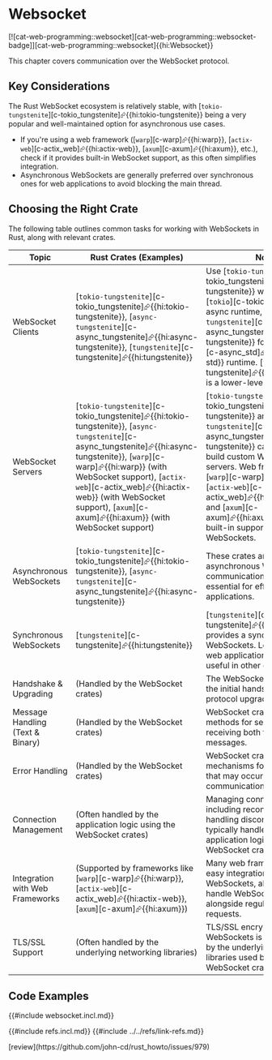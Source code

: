 # Websocket

[![cat-web-programming::websocket][cat-web-programming::websocket-badge]][cat-web-programming::websocket]{{hi:Websocket}}

This chapter covers communication over the WebSocket protocol.

## Key Considerations

The Rust WebSocket ecosystem is relatively stable, with [`tokio-tungstenite`][c-tokio_tungstenite]⮳{{hi:tokio-tungstenite}} being a very popular and well-maintained option for asynchronous use cases.

- If you're using a web framework ([`warp`][c-warp]⮳{{hi:warp}}, [`actix-web`][c-actix_web]⮳{{hi:actix-web}}, [`axum`][c-axum]⮳{{hi:axum}}, etc.), check if it provides built-in WebSocket support, as this often simplifies integration.
- Asynchronous WebSockets are generally preferred over synchronous ones for web applications to avoid blocking the main thread.

## Choosing the Right Crate

The following table outlines common tasks for working with WebSockets in Rust, along with relevant crates.

| Topic | Rust Crates (Examples) | Notes |
|---|---|---|
| WebSocket Clients | [`tokio-tungstenite`][c-tokio_tungstenite]⮳{{hi:tokio-tungstenite}}, [`async-tungstenite`][c-async_tungstenite]⮳{{hi:async-tungstenite}}, [`tungstenite`][c-tungstenite]⮳{{hi:tungstenite}} | Use [`tokio-tungstenite`][c-tokio_tungstenite]⮳{{hi:tokio-tungstenite}} when using the [`tokio`][c-tokio]⮳{{hi:tokio}} async runtime, [`async-tungstenite`][c-async_tungstenite]⮳{{hi:async-tungstenite}} for the [`async-std`][c-async_std]⮳{{hi:async-std}} runtime. [`tungstenite`][c-tungstenite]⮳{{hi:tungstenite}} is a lower-level crate. |
| WebSocket Servers | [`tokio-tungstenite`][c-tokio_tungstenite]⮳{{hi:tokio-tungstenite}}, [`async-tungstenite`][c-async_tungstenite]⮳{{hi:async-tungstenite}}, [`warp`][c-warp]⮳{{hi:warp}} (with WebSocket support), [`actix-web`][c-actix_web]⮳{{hi:actix-web}} (with WebSocket support), [`axum`][c-axum]⮳{{hi:axum}} (with WebSocket support) | [`tokio-tungstenite`][c-tokio_tungstenite]⮳{{hi:tokio-tungstenite}} and [`async-tungstenite`][c-async_tungstenite]⮳{{hi:async-tungstenite}} can be used to build custom WebSocket servers. Web frameworks like [`warp`][c-warp]⮳{{hi:warp}}, [`actix-web`][c-actix_web]⮳{{hi:actix-web}}, and [`axum`][c-axum]⮳{{hi:axum}} also provide built-in support for handling WebSockets. |
| Asynchronous WebSockets | [`tokio-tungstenite`][c-tokio_tungstenite]⮳{{hi:tokio-tungstenite}}, [`async-tungstenite`][c-async_tungstenite]⮳{{hi:async-tungstenite}} | These crates are designed for asynchronous WebSocket communication, which is essential for efficient web applications. |
| Synchronous WebSockets | [`tungstenite`][c-tungstenite]⮳{{hi:tungstenite}} | [`tungstenite`][c-tungstenite]⮳{{hi:tungstenite}} provides a synchronous API for WebSockets. Less common for web applications but might be useful in other contexts. |
| Handshake & Upgrading | (Handled by the WebSocket crates) | The WebSocket crates handle the initial handshake and protocol upgrade process. |
| Message Handling (Text & Binary) | (Handled by the WebSocket crates) | WebSocket crates provide methods for sending and receiving both text and binary messages. |
| Error Handling | (Handled by the WebSocket crates) | WebSocket crates include mechanisms for handling errors that may occur during communication. |
| Connection Management | (Often handled by the application logic using the WebSocket crates) | Managing connections, including reconnecting and handling disconnections, is typically handled by the application logic using the WebSocket crate's API. |
| Integration with Web Frameworks | (Supported by frameworks like [`warp`][c-warp]⮳{{hi:warp}}, [`actix-web`][c-actix_web]⮳{{hi:actix-web}}, [`axum`][c-axum]⮳{{hi:axum}}) | Many web frameworks provide easy integration with WebSockets, allowing you to handle WebSocket connections alongside regular HTTP requests. |
| TLS/SSL Support | (Often handled by the underlying networking libraries) | TLS/SSL encryption for WebSockets is usually handled by the underlying networking libraries used by the WebSocket crate. |

## Code Examples

{{#include websocket.incl.md}}

{{#include refs.incl.md}}
{{#include ../../refs/link-refs.md}}

<div class="hidden">
[review](https://github.com/john-cd/rust_howto/issues/979)

</div>
